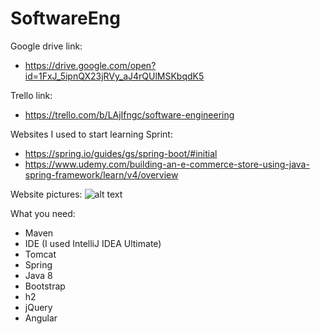 # SoftwareEng

Google drive link:
- https://drive.google.com/open?id=1FxJ_5ipnQX23jRVy_aJ4rQUlMSKbqdK5

Trello link:
- https://trello.com/b/LAjIfngc/software-engineering

Websites I used to start learning Sprint:
- https://spring.io/guides/gs/spring-boot/#initial
- https://www.udemy.com/building-an-e-commerce-store-using-java-spring-framework/learn/v4/overview

Website pictures:
![alt text](https://github.com/cristyevr94/SoftwareEng/blob/cristinaV/WebsiteFront.png)

What you need:
- Maven
- IDE (I used IntelliJ IDEA Ultimate)
- Tomcat
- Spring
- Java 8
- Bootstrap
- h2
- jQuery
- Angular
